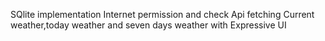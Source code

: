 SQlite implementation
Internet permission and check
Api fetching 
Current weather,today weather and seven days weather with Expressive UI
